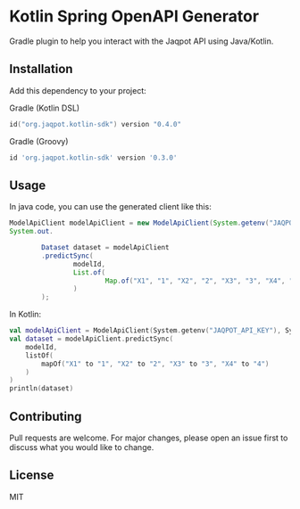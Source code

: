 # Kotlin Spring OpenAPI Generator

Gradle plugin to help you interact with the Jaqpot API using Java/Kotlin.

## Installation

Add this dependency to your project:

Gradle (Kotlin DSL)

```kotlin
id("org.jaqpot.kotlin-sdk") version "0.4.0"
```

Gradle (Groovy)

```groovy
id 'org.jaqpot.kotlin-sdk' version '0.3.0'
``` 

## Usage

In java code, you can use the generated client like this:

```java
ModelApiClient modelApiClient = new ModelApiClient(System.getenv("JAQPOT_API_KEY"), System.getenv("JAQPOT_API_SECRET"));
System.out.

        Dataset dataset = modelApiClient
        .predictSync(
                modelId,
                List.of(
                        Map.of("X1", "1", "X2", "2", "X3", "3", "X4", "4")
                )
        );
```

In Kotlin:

```kotlin
val modelApiClient = ModelApiClient(System.getenv("JAQPOT_API_KEY"), System.getenv("JAQPOT_API_SECRET"))
val dataset = modelApiClient.predictSync(
    modelId,
    listOf(
        mapOf("X1" to "1", "X2" to "2", "X3" to "3", "X4" to "4")
    )
)
println(dataset)
```

## Contributing

Pull requests are welcome. For major changes, please open an issue first
to discuss what you would like to change.

## License

MIT
